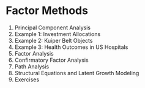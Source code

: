 # Factor Methods

1.  Principal Component Analysis
2.  Example 1: Investment Allocations
3.  Example 2: Kuiper Belt Objects
4.  Example 3: Health Outcomes in US Hospitals
5.  Factor Analysis
6.  Confirmatory Factor Analysis
7.  Path Analysis
8.  Structural Equations and Latent Growth Modeling
9.  Exercises